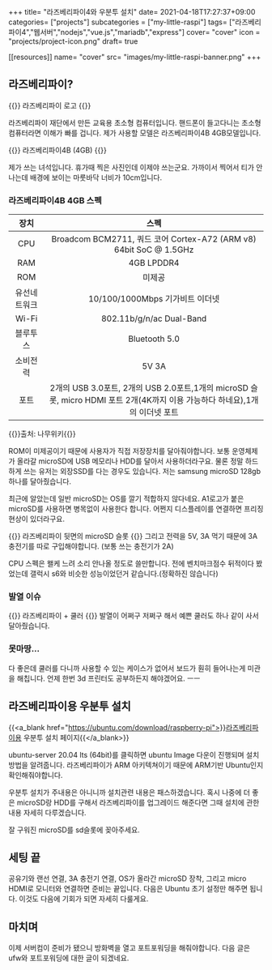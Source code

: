 +++
title= "라즈베리파이4와 우분투 설치"
date= 2021-04-18T17:27:37+09:00
categories= ["projects"]
subcategories = ["my-little-raspi"]
tags= ["라즈베리파이4","웹서버","nodejs","vue.js","mariadb","express"]
cover= "cover"
icon = "projects/project-icon.png"
draft= true

[[resources]]
  name= "cover"
  src= "images/my-little-raspi-banner.png"
+++

## 라즈베리파이?
{{<figure-img src="./images/raspi-logo.png" alt="raspberry-pi icon">}}
라즈베리파이 로고
{{</figure-img>}}

라즈베리파이 재단에서 만든 교육용 초소형 컴퓨터입니다. 핸드폰이 들고다니는 초소형 컴퓨터라면 이해가 빠를 겁니다. 제가 사용할 모델은 라즈베리파이4B 4GB모델입니다.

{{<figure-img src="./images/라즈베리파이4-1.jpg" alt="raspberry-pi icon">}}
라즈베리파이4B (4GB)
{{</figure-img>}}

제가 쓰는 녀석입니다. 휴가때 찍은 사진인데 이제야 쓰는군요. 가까이서 찍어서 티가 안나는데 배경에 보이는 마룻바닥 너비가 10cm입니다.  

### 라즈베리파이4B 4GB 스펙
|장치|스펙|
|:--:|:--:|
|CPU|Broadcom BCM2711, 쿼드 코어 Cortex-A72 (ARM v8) 64bit SoC @ 1.5GHz|
|RAM|4GB LPDDR4|
|ROM|미제공|
|유선네트워크|10/100/1000Mbps 기가비트 이더넷|
|Wi-Fi|802.11b/g/n/ac Dual-Band|
|블루투스|Bluetooth 5.0|
|소비전력|5V 3A|
|포트|2개의 USB 3.0포트, 2개의 USB 2.0포트,1개의 microSD 슬롯, micro HDMI 포트 2개(4K까지 이용 가능하다 하네요),1개의 이더넷 포트| 

{{<comment>}}출처: 나무위키{{</comment>}}

ROM이 미제공이기 때문에 사용자가 직접 저장장치를 달아줘야합니다. 보통 운영체제가 올라갈 microSD에 USB 메모리나 HDD를 달아서 사용하더라구요. 물론 정말 하드하게 쓰는 유저는 외장SSD를 다는 경우도 있습니다. 저는 samsung microSD 128gb 하나를 달아줬습니다.

최근에 알았는데 일반 microSD는 OS를 깔기 적합하지 않다네요. A1로고가 붙은 microSD를 사용하면 병목없이 사용한다 합니다. 어쩐지 디스플레이를 연결하면 프리징현상이 있더라구요.

{{<figure-img src="./images/라즈베리파이4-3.jpg" alt="raspberry-pi icon">}}
라즈베리파이 뒷면의 microSD 슬롯
{{</figure-img>}}
그리고 전력을 5V, 3A 먹기 때문에 3A 충전기를 따로 구입해야합니다. (보통 쓰는 충전기가 2A)

CPU 스펙은 왤케 느려 소리 안나올 정도로 쓸만합니다. 전에 벤치마크점수 뒤적이다 봤었는데 갤럭시 s6와 비슷한 성능이었던거 같습니다.(정확하진 않습니다) 
### 발열 이슈
{{<figure-img src="./images/라즈베리파이4-4.jpg" alt="raspberry-pi icon">}}
라즈베리파이 + 쿨러
{{</figure-img>}}
발열이 어쩌구 저쩌구 해서 예쁜 쿨러도 하나 같이 사서 달아줬습니다.

### 못마땅...
다 좋은데 쿨러를 다니까 사용할 수 있는 케이스가 없어서 보드가 훤히 들어나는게 미관을 해칩니다. 언제 한번 3d 프린터도 공부하든지 해야겠어요. ㅡㅡ

## 라즈베리파이용 우분투 설치

{{<a_blank href="https://ubuntu.com/download/raspberry-pi">}}라즈베리파이용 우분투 설치 페이지{{</a_blank>}}

ubuntu-server 20.04 lts (64bit)를 클릭하면 ubuntu Image 다운이 진행되며 설치방법을 알려줍니다. 라즈베리파이가 ARM 아키텍쳐이기 때문에 ARM기반 Ubuntu인지 확인해줘야합니다.

우분투 설치가 주내용은 아니니까 설치관련 내용은 패스하겠습니다. 혹시 나중에 더 좋은 microSD랑 HDD를 구해서 라즈베리파이를 업그레이드 해준다면 그때 설치에 관한 내용 자세히 다루겠습니다.

잘 구워진 microSD를 sd슬롯에 꽂아주세요.

## 세팅 끝
공유기와 랜선 연결, 3A 충전기 연결, OS가 올라간 microSD 장착, 그리고 micro HDMI로 모니터와 연결하면 준비는 끝입니다. 다음은 Ubuntu 초기 설정만 해주면 됩니다. 이것도 다음에 기회가 되면 자세히 다룰게요.

## 마치며
이제 서버컴이 준비가 됐으니 방화벽을 열고 포트포워딩을 해줘야합니다. 다음 글은 ufw와 포트포워딩에 대한 글이 되겠네요.



